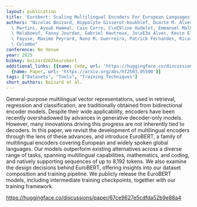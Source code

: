 ```yaml
---
layout: publication
title: 'Eurobert: Scaling Multilingual Encoders For European Languages'
authors: "Nicolas Boizard, Hippolyte Gisserot-boukhlef, Duarte M. Alves, Andr\xE9\
  \ Martins, Ayoub Hammal, Caio Corro, C\xE9line Hudelot, Emmanuel Malherbe, Etienne\
  \ Malaboeuf, Fanny Jourdan, Gabriel Hautreux, Jo\xE3o Alves, Kevin El-haddad, Manuel\
  \ Faysse, Maxime Peyrard, Nuno M. Guerreiro, Patrick Fernandes, Ricardo Rei, Pierre\
  \ Colombo"
conference: No Venue
year: 2025
bibkey: boizard2025eurobert
additional_links: [{name: Code, url: 'https://huggingface.co/discussions/paper/67ce9627e5cdfda52b9e88a4'},
  {name: Paper, url: 'https://arxiv.org/abs/hf2503.05500'}]
tags: ["Datasets", "Tools", "Training Techniques"]
short_authors: Boizard et al.
---
```

General-purpose multilingual vector representations, used in retrieval, regression and classification, are traditionally obtained from bidirectional encoder models. Despite their wide applicability, encoders have been recently overshadowed by advances in generative decoder-only models. However, many innovations driving this progress are not inherently tied to decoders. In this paper, we revisit the development of multilingual encoders through the lens of these advances, and introduce EuroBERT, a family of multilingual encoders covering European and widely spoken global languages. Our models outperform existing alternatives across a diverse range of tasks, spanning multilingual capabilities, mathematics, and coding, and natively supporting sequences of up to 8,192 tokens. We also examine the design decisions behind EuroBERT, offering insights into our dataset composition and training pipeline. We publicly release the EuroBERT models, including intermediate training checkpoints, together with our training framework.

https://huggingface.co/discussions/paper/67ce9627e5cdfda52b9e88a4